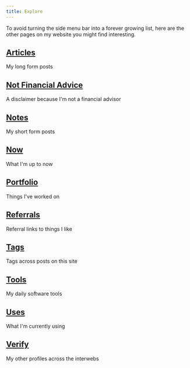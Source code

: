 ```yaml
---
title: Explore
---
```


To avoid turning the side menu bar into a forever growing list, here are the other pages on my website you might find interesting.

## [Articles](https://akashgoswami.com/articles/)
My long form posts

## [Not Financial Advice](https://akashgoswami.com/not-financial-advice)
A disclaimer because I'm not a financial advisor

## [Notes](https://akashgoswami.com/notes/)
My short form posts

## [Now](https://akashgoswami.com/now/)
What I'm up to now

## [Portfolio](https://akashgoswami.com/portfolio/)
Things I've worked on

## [Referrals](https://akashgoswami.com/referrals/)
Referral links to things I like

## [Tags](https://akashgoswami.com/tags/)
Tags across posts on this site

## [Tools](https://akashgoswami.com/tools/)
My daily software tools

## [Uses](https://akashgoswami.com/uses/)
What I'm currently using

## [Verify](https://akashgoswami.com/verify/)
My other profiles across the interwebs


